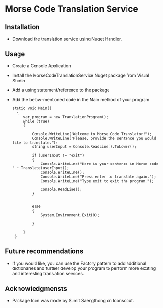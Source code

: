 # Morse Code Translation Service 

## Installation
 - Download the translation service using Nuget Handler.

## Usage
 - Create a Console Application 
 - Install the MorseCodeTranslationService Nuget package from Visual Studio. 
 - Add a using statement/reference to the package
 - Add the below-mentioned code in the Main method of your program



       static void Main() 
         {
            var program = new TranslationProgram(); 
            while (true)
            {

                Console.WriteLine("Welcome to Morse Code Translator!");
                Console.WriteLine("Please, provide the sentence you would like to translate.");
                string userInput = Console.ReadLine().ToLower();

                if (userInput != "exit")
                {
                    Console.WriteLine("Here is your sentence in Morse code " + Translate(userInput));
                    Console.WriteLine();
                    Console.WriteLine("Press enter to translate again.");
                    Console.WriteLine("Type exit to exit the program.");

                    Console.ReadLine();
                }


                else
                {
                    System.Environment.Exit(0);

                }

            }
        }
## Future recommendations
 - If you would like, you can use the Factory pattern to add additional dictionaries and further develop your program to perform more exciting and interesting translation services. 

## Acknowledgmensts 
 - Package Icon was made by Sumit Saengthong on Iconscout. 


